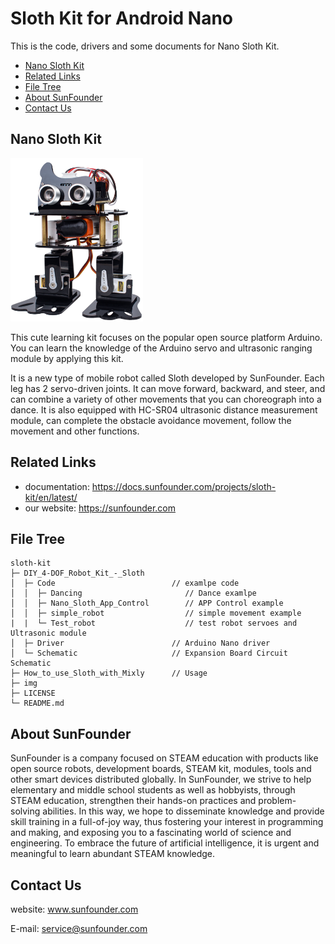 # Sloth Kit for Android Nano
This is the code, drivers and some documents for Nano Sloth Kit.

- [Nano Sloth Kit](#nano-sloth-kit)
- [Related Links](#related-links)
- [File Tree](#file-tree)
- [About SunFounder](#about-sunfounder)
- [Contact Us](#contact-us)

## Nano Sloth Kit
<img src="./img/Nano_Sloth_V1.png" width="212" height="261"   align="left-center" title="Nano_Sloth_V1"/>
<!-- <img src="./img/Nano_Sloth_V2.png" width="212" height="261" align="right-center" title="Nano_Sloth_V2"/> -->

This cute learning kit focuses on the popular open source platform Arduino. You can learn the knowledge of the Arduino servo and ultrasonic ranging module by applying this kit.

It is a new type of mobile robot called Sloth developed by SunFounder. Each leg has 2 servo-driven joints. It can move forward, backward, and steer, and can combine a variety of other movements that you can choreograph into a dance. It is also equipped with HC-SR04 ultrasonic distance measurement module, can complete the obstacle avoidance movement, follow the movement and other functions.

## Related Links
- documentation:
    https://docs.sunfounder.com/projects/sloth-kit/en/latest/
- our website:
    https://sunfounder.com

## File Tree

    sloth-kit
    ├─ DIY_4-DOF_Robot_Kit_-_Sloth
    │  ├─ Code                          // examlpe code
    │  │  ├─ Dancing                       // Dance examlpe
    │  │  ├─ Nano_Sloth_App_Control        // APP Control example
    │  │  ├─ simple_robot                  // simple movement example
    |  |  └─ Test_robot                    // test robot servoes and Ultrasonic module
    │  ├─ Driver                        // Arduino Nano driver
    │  └─ Schematic                     // Expansion Board Circuit Schematic
    ├─ How_to_use_Sloth_with_Mixly      // Usage
    ├─ img
    ├─ LICENSE
    └─ README.md

## About SunFounder
SunFounder is a company focused on STEAM education with products like open source robots, development boards, STEAM kit, modules, tools and other smart devices distributed globally. In SunFounder, we strive to help elementary and middle school students as well as hobbyists, through STEAM education, strengthen their hands-on practices and problem-solving abilities. In this way, we hope to disseminate knowledge and provide skill training in a full-of-joy way, thus fostering your interest in programming and making, and exposing you to a fascinating world of science and engineering. To embrace the future of artificial intelligence, it is urgent and meaningful to learn abundant STEAM knowledge.

## Contact Us
website:
    <a>www.sunfounder.com </a>

E-mail:
    service@sunfounder.com